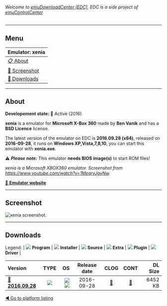 ###### Welcome to [emuDownloadCenter (EDC)](https://github.com/PhoenixInteractiveNL/emuDownloadCenter/wiki/), EDC is a side project of [emuControlCenter](https://github.com/PhoenixInteractiveNL/emuControlCenter/wiki/)
***
## Menu
| **Emulator: xenia** |
|:---------|
| [:clipboard: About](#about) |
| [:sunrise: Screenshot](#screenshot) |
| [:floppy_disk: Downloads](#downloads) |
***
## About
**Developement state:** :large_blue_circle: Active (2016)

**xenia** is a emulator for **Microsoft X-Box 360** made by **Ben Vanik** and has a **BSD Licence** license.

The latest version of the emulator on EDC is **2016.09.28 (x64)**, released on **2016-09-28**, it runs on **Windows XP,Vista,7,8,10**, you can start this emulator with **xenia.exe**.

:warning: _**Please note:**_ This emulator **needs BIOS image(s)** to start ROM files!

_xenia is a Microsoft XBOX360 emulator. Screenshot from https://www.youtube.com/watch?v=1MearvJgvNw._

[:link: **Emulator website**](http://xenia.jp)
***
## Screenshot
![](https://raw.githubusercontent.com/PhoenixInteractiveNL/emuDownloadCenter/master/hooks/xenia/emulator_screen_01.jpg "xenia screenshot.")
***
## Downloads
Legend:
| ![](https://raw.githubusercontent.com/wiki/PhoenixInteractiveNL/emuDownloadCenter/images_misc/icon_program_24.png) **Program** | 
![](https://raw.githubusercontent.com/wiki/PhoenixInteractiveNL/emuDownloadCenter/images_misc/icon_installer_24.png) **Installer** | 
![](https://raw.githubusercontent.com/wiki/PhoenixInteractiveNL/emuDownloadCenter/images_misc/icon_source_code_24.png) **Source** | 
![](https://raw.githubusercontent.com/wiki/PhoenixInteractiveNL/emuDownloadCenter/images_misc/icon_extra_24.png) **Extra** | 
![](https://raw.githubusercontent.com/wiki/PhoenixInteractiveNL/emuDownloadCenter/images_misc/icon_plugin_24.png) **Plugin** | 
![](https://raw.githubusercontent.com/wiki/PhoenixInteractiveNL/emuDownloadCenter/images_misc/icon_driver_24.png) **Driver** | 
 
| Version | TYPE | OS | Release date | CLOG | CONT | DL Size |
|:--------|:----:|---:|:------------:|:----:|:----:|--------:|
| [:floppy_disk: **2016.09.28**](https://github.com/PhoenixInteractiveNL/edc-repo0006/raw/master/xenia/2016.09.28.7z) | ![](https://raw.githubusercontent.com/wiki/PhoenixInteractiveNL/emuDownloadCenter/images_misc/icon_program_24.png) | ![](https://raw.githubusercontent.com/wiki/PhoenixInteractiveNL/emuDownloadCenter/images_misc/logo_windows_24.png)![](https://raw.githubusercontent.com/wiki/PhoenixInteractiveNL/emuDownloadCenter/images_misc/icon_64-bit_24.png) | 2016-09-28 | [:page_facing_up:](https://github.com/PhoenixInteractiveNL/edc-repo0006/blob/master/xenia/2016.09.28_changelog.txt) | [:mag_right:](https://github.com/PhoenixInteractiveNL/edc-repo0006/blob/master/xenia/2016.09.28_contents.txt) | 6452 KB |

[:arrow_backward: Go to platform listing](https://github.com/PhoenixInteractiveNL/emuDownloadCenter/wiki/EDC-Platform-List)
